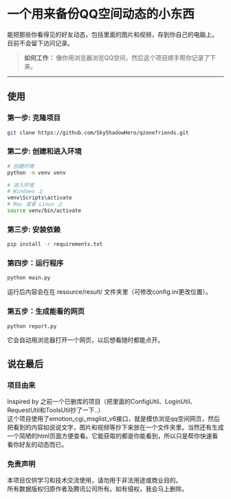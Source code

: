 # 一个用来备份QQ空间动态的小东西

能把那些你看得见的好友动态，包括里面的图片和视频，存到你自己的电脑上。  
目前不会留下访问记录。

> **如何工作：** 像你用浏览器浏览QQ空间，然后这个项目顺手帮你记录了下来。

---

## 使用

### 第一步: 克隆项目 

```bash
git clone https://github.com/SkyShadowHero/qzonefriends.git
```

### 第二步: 创建和进入环境  

```bash
# 创建环境
python -m venv venv

# 进入环境
# Windows 上
venv\Scripts\activate
# Mac 或者 Linux 上
source venv/bin/activate
```

### 第三步: 安装依赖

```Bash
pip install -r requirements.txt
```

### 第四步：运行程序

```Bash
python main.py
```
运行后内容会在在 resource/result/ 文件夹里（可修改config.ini更改位置）。

### 第五步：生成能看的网页

```Bash
python report.py
```
它会自动用浏览器打开一个网页，以后想看随时都能点开。
## 说在最后

### 项目由来
Inspired by 之前一个已删库的项目（把里面的ConfigUtil、LoginUtil、RequestUtil和ToolsUtil抄了一下..）  
这个项目使用了emotion_cgi_msglist_v6接口，就是模仿浏览qq空间网页，然后把看到的内容如说说文字，图片和视频等抄下来放在一个文件夹里。当然还有生成一个简陋的html页面方便查看。它能获取的都是你能看到，所以只是帮你快速看看你好友的动态而已。

### 免责声明
本项目仅供学习和技术交流使用，请勿用于非法用途或商业目的。  
所有数据版权归原作者及腾讯公司所有。如有侵权，我会马上删除。